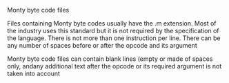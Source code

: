 Monty byte code files

Files containing Monty byte codes usually have the .m extension. Most of the industry uses this standard but it is not required by the specification of the language. There is not more than one instruction per line. There can be any number of spaces before or after the opcode and its argument

Monty byte code files can contain blank lines (empty or made of spaces only, andany additional text after the opcode or its required argument is not taken into account
